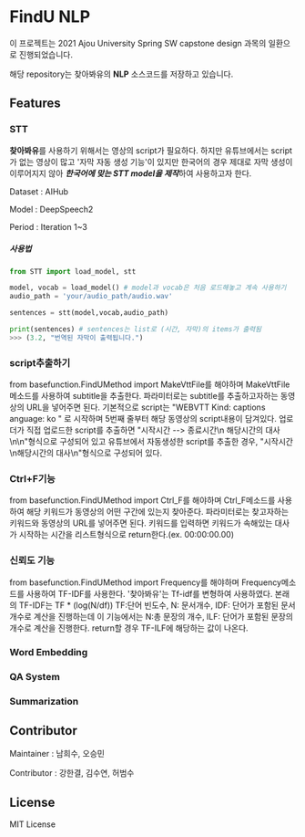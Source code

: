 # FindU NLP
이 프로젝트는 2021 Ajou University Spring SW capstone design 과목의 일환으로 진행되었습니다.

해당 repository는 찾아봐유의 **NLP** 소스코드를 저장하고 있습니다. 



## Features

### STT

**찾아봐유**를 사용하기 위해서는 영상의 script가 필요하다. 하지만 유튜브에서는 script가 없는 영상이 많고 '자막 자동 생성 기능'이 있지만 한국어의 경우 제대로 자막 생성이 이루어지지 않아 ***한국어에 맞는 STT model을 제작***하여 사용하고자 한다.

Dataset : AIHub

Model : DeepSpeech2

Period : Iteration 1~3

##### 사용법

```python
from STT import load_model, stt

model, vocab = load_model() # model과 vocab은 처음 로드해놓고 계속 사용하기
audio_path = 'your/audio_path/audio.wav'

sentences = stt(model,vocab,audio_path)

print(sentences) # sentences는 list로 (시간, 자막)의 items가 출력됨
>>> (3.2, "번역된 자막이 출력됩니다.")
```



### script추출하기
from basefunction.FindUMethod import MakeVttFile를 해야하며 MakeVttFile 메소드를 사용하여 subtitle을 추출한다. 파라미터로는  subtitle를 추출하고자하는 동영상의 URL을 넣어주면 된다. 기본적으로  script는 
"WEBVTT
Kind: captions
anguage: ko "
로 시작하며 5번째 줄부터 해당 동영상의 script내용이 담겨있다.
업로더가 직접 업로드한 script를 추출하면 "시작시간 --> 종료시간\n 해당시간의 대사\n\n"형식으로 구성되어 있고 유튜브에서 자동생성한 script를 추출한 경우, "시작시간\n해당시간의 대사\n"형식으로 구성되어 있다.  

### Ctrl+F기능
from basefunction.FindUMethod import Ctrl_F를 해야하며 Ctrl_F메소드를 사용하여 해당 키워드가 동영상의 어떤 구간에 있는지 찾아준다. 파라미터로는 찾고자하는 키워드와 동영상의 URL를 넣어주면 된다. 키워드를 입력하면 키워드가 속해있는 대사가 시작하는 시간을 리스트형식으로 return한다.(ex. 00:00:00.00)

### 신뢰도 기능
from basefunction.FindUMethod import Frequency를 해야하며 Frequency메소드를 사용하여 TF-IDF를 사용한다. '찾아봐유'는 Tf-idf를 변형하여 사용하였다. 본래의 TF-IDF는 TF * (log(N/df)) TF:단어 빈도수, N: 문서개수, IDF: 단어가 포함된 문서개수로 계산을 진행하는데 이 기능에서는 N:총 문장의 개수, ILF: 단어가 포함된 문장의 개수로 계산을 진행한다. return할 경우 TF-ILF에 해당하는 값이 나온다.
### Word Embedding

### QA System

### Summarization



## Contributor

Maintainer : 남희수, 오승민

Contributor : 강한결, 김수연, 허범수



## License
MIT License